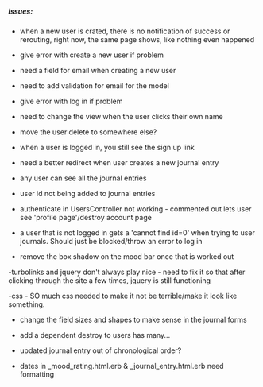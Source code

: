 ##### Issues:

- when a new user is crated, there is no notification of success or rerouting, right now, the same page shows, like nothing even happened

- give error with create a new user if problem

- need a field for email when creating a new user
- need to add validation for email for the model

- give error with log in if problem

- need to change the view when the user clicks their own name
- move the user delete to somewhere else?

- when a user is logged in, you still see the sign up link

- need a better redirect when user creates a new journal entry

- any user can see all the journal entries

- user id not being added to journal entries

- authenticate in UsersController not working - commented out lets user see 'profile page'/destroy account page

- a user that is not logged in gets a 'cannot find id=0' when trying to user journals. Should just be blocked/throw an error to log in

- remove the box shadow on the mood bar once that is worked out

-turbolinks and jquery don't always play nice - need to fix it so that after clicking through the site a few times, jquery is still functioning

-css - SO much css needed to make it not be terrible/make it look like something.

- change the field sizes and shapes to make sense in the journal forms

- add a dependent destroy to users has many...

- updated journal entry out of chronological order?

- dates in _mood_rating.html.erb & _journal_entry.html.erb need formatting

